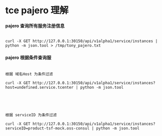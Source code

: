 # tce  pajero 理解







#### pajero 查询所有服务注册信息



```

curl -X GET http://127.0.0.1:30150/api/v1alpha1/service/instances | python -m json.tool > /tmp/tony_pajero.txt

```







#### pajero 根据条件查询服



```

根据 域名Host 为条件过滤

curl -X GET http://127.0.0.1:30150/api/v1alpha1/service/instances?host=undefined.service.tcenter | python -m json.tool





根据 serviceID 为条件过滤

curl -X GET http://127.0.0.1:30150/api/v1alpha1/service/instances?serviceID=product-tsf-mock.oss-consul | python -m json.tool



```















